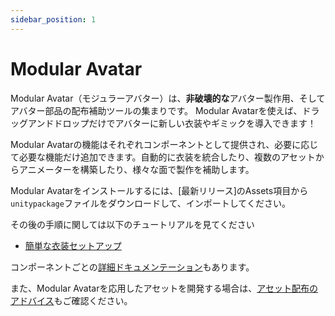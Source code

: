 ```yaml
---
sidebar_position: 1
---
```


# Modular Avatar

Modular Avatar（モジュラーアバター）は、**非破壊的な**アバター製作用、そしてアバター部品の配布補助ツールの集まりです。
Modular Avatarを使えば、ドラッグアンドドロップだけでアバターに新しい衣装やギミックを導入できます！

Modular Avatarの機能はそれぞれコンポーネントとして提供され、必要に応じて必要な機能だけ追加できます。自動的に衣装を統合したり、複数のアセットからアニメーターを構築したり、様々な面で製作を補助します。

Modular Avatarをインストールするには、[最新リリース]のAssets項目から`unitypackage`ファイルをダウンロードして、インポートしてください。

その後の手順に関しては以下のチュートリアルを見てください
* [簡単な衣装セットアップ](tutorials/clothing)

コンポーネントごとの[詳細ドキュメンテーション](reference)もあります。

また、Modular Avatarを応用したアセットを開発する場合は、[アセット配布のアドバイス](distributing-prefabs)もご確認ください。